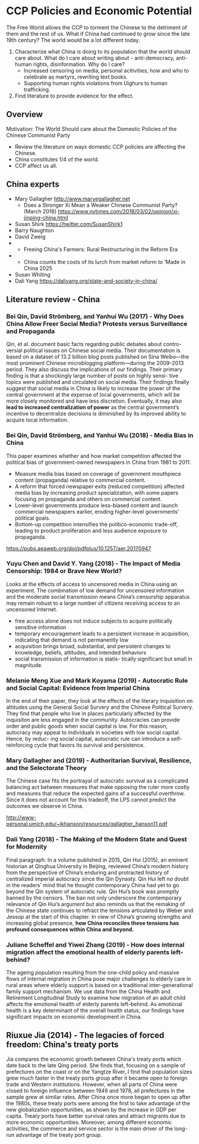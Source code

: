 # CCP Policies and Economic Potential

The Free World allows the CCP to torment the Chinese to the detriment of them and the rest of us. What if China had continued to grow since the late 19th century? The world would be a lot different today. 

1. Characterize what China is doing to its population that the world should care about. What do I care about writing about - anti-democracy, anti-human rights, disinformation. Why do I care? 
    - Increased censoring on media, personal acitivities, how and who to celebrate as martyrs, rewriting text books. 
    - Supporting human rights violations from Uighurs to human trafficking.
2. Find literature to provide evidence for the effect. 

## Overview

Motivation: The World Should care about the Domestic Policies of the Chinese Communist Party
- Review the literature on ways domestic CCP policies are affecting the Chinese.
- China constitutes 1/4 of the world.
- CCP affect us all.


## China experts

- Mary Gallagher http://www.maryegallagher.net
    - Does a Stronger Xi Mean a Weaker Chinese Communist Party? (March 2018) https://www.nytimes.com/2018/03/02/opinion/xi-jinping-china.html 
- Susan Shirk https://twitter.com/SusanShirk1
- Barry Naughton 
- David Zweig
-   - Freeing China's Farmers: Rural Restructuring in the Reform Era
-   - China counts the costs of its lurch from market reform to ‘Made in China 2025
- Susan Whiting
- Dali Yang https://daliyang.org/state-and-society-in-china/ 

## Literature review - China

### Bei Qin, David Strömberg, and Yanhui Wu (2017) - Why Does China Allow Freer Social Media? Protests versus Surveillance and Propaganda

Qin, et al. document basic facts regarding public debates about contro- versial political issues on Chinese social media. Their documentation is based on a dataset of 13.2 billion blog posts published on Sina Weibo—the most prominent Chinese microblogging platform—during the 2009–2013 period. They also discuss the implications of our findings. Their primary finding is that a shockingly large number of posts on highly sensi- tive topics were published and circulated on social media. Their findings finally suggest that social media in China is likely to increase the power of the central government at the expense of local governments, which will be more closely monitored and have less discretion. Eventually, it may also **lead to increased centralization of power** as the central government’s incentive to decentralize decisions is diminished by its improved ability to acquire local information.

### Bei Qin, David Strömberg, and Yanhui Wu (2018) - Media Bias in China

This paper examines whether and how market competition affected the political bias of government-owned newspapers in China from 1981 to 2011. 
- Measure media bias based on coverage of government mouthpiece content (propaganda) relative to commercial content. 
- A reform that forced newspaper exits (reduced competition) affected media bias by increasing product specialization, with some papers focusing on propaganda and others on commercial content. 
- Lower-level governments produce less-biased content and launch commercial newspapers earlier, eroding higher-level governments’ political goals.  
- Bottom-up competition intensifies the politico-economic trade-off, leading to product proliferation and less audience exposure to propaganda.

https://pubs.aeaweb.org/doi/pdfplus/10.1257/aer.20170947

### Yuyu Chen and David Y. Yang (2018) - The Impact of Media Censorship: 1984 or Brave New World?

Looks at the effects of access to uncensored media in China using an experiment. The combination of low demand for uncensored information and the moderate social transmission means China’s censorship apparatus may remain robust to a large number of citizens receiving access to an uncensored Internet.
- free access alone does not induce subjects to acquire politically sensitive information
- temporary encouragement leads to a persistent increase in acquisition, indicating that demand is not permanently low
- acquisition brings broad, substantial, and persistent changes to knowledge, beliefs, attitudes, and intended behaviors
- social transmission of information is statis- tically significant but small in magnitude. 
 

### Melanie Meng Xue and Mark Koyama (2019) - Autocratic Rule and Social Capital: Evidence from Imperial China

In the end of their paper, they look at the effects of the literary inquisition on attitudes using the General Social Survery and the Chinese Political Survery. They find that people who live in places particularly affected by the inquisiton are less engaged in the community. Autocracies can provide order and public goods when social capital is low. For this reason, autocracy may appeal to individuals in societies with low social capital. Hence, by reduc- ing social capital, autocratic rule can introduce a self-reinforcing cycle that favors its survival and persistence. 

### Mary Gallagher and (2019) - Authoritarian Survival, Resilience, and the Selectorate Theory

The Chinese case fits the portrayal of autocratic survival as a complicated balancing act between measures that make opposing the ruler more costly and measures that reduce the expected gains of a successful overthrow. Since it does not account for this tradeoff, the LPS cannot predict the outcomes we observe in China.

http://www-personal.umich.edu/~jkhanson/resources/gallagher_hanson11.pdf 

### Dali Yang (2018) - The Making of the Modern State and Quest for Modernity

Final paragraph: In a volume published in 2015, Qin Hui (2015), an eminent historian at Qinghua University in Beijing, reviewed China’s modern history from the perspective of China’s enduring and protracted history of centralized imperial autocracy since the Qin Dynasty. Qin Hui left no doubt in the readers’ mind that he thought contemporary China had yet to go beyond the Qin system of autocratic rule. Qin Hui’s book was promptly banned by the censors. The ban not only underscore the contemporary relevance of Qin Hui’s argument but also reminds us that the remaking of the Chinese state continues to refract the tensions articulated by Weber and Jessop at the start of this chapter. In view of China’s growing strengths and increasing global presence, **how China reconciles these tensions has profound consequences within China and beyond.**

### Juliane Scheffel and Yiwei Zhang (2019) - How does internal migration affect the emotional health of elderly parents left-behind? 

The ageing population resulting from the one-child policy and massive flows of internal migration in China pose major challenges to elderly care in rural areas where elderly support is based on a traditional inter-generational family support mechanism. We use data from the China Health and Retirement Longitudinal Study to examine how migration of an adult child affects the emotional health of elderly parents left-behind. As emotional health is a key determinant of the overall health status, our findings have significant impacts on economic development in China.

## Riuxue Jia (2014) - The legacies of forced freedom: China's treaty ports

Jia compares the economic growth between China's treaty ports which date back to the late Qing period. She finds that, focusing on a
sample of prefectures on the coast or on the Yangtze River, I find that population sizes grew much faster in the treaty ports group after it became open to foreign trade and Western institutions. However, when all parts of China were closed to foreign influence between 1949 and 1978, all prefectures in the sample grew at similar rates. After China once more began to open up after the 1980s, these treaty ports were among the first to take advantage of the new globalization opportunities, as shown by the increase in GDP per capita. Treaty ports have better survival rates and attract migrants due to more economic opportunities. Moreover, among different economic activities, the commerce and service sector is the main driver of the long-run advantage of the treaty port group.
